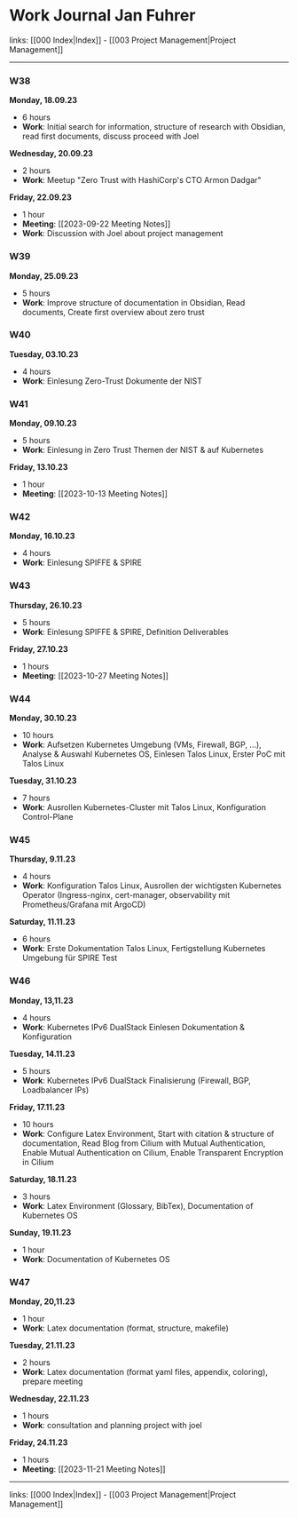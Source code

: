 # Work Journal Jan Fuhrer

links: [[000 Index|Index]] - [[003 Project Management|Project Management]]

---

### W38

**Monday, 18.09.23**
- 6 hours
- **Work**: Initial search for information, structure of research with Obsidian, read first documents, discuss proceed with Joel

**Wednesday, 20.09.23**
- 2 hours
- **Work**: Meetup "Zero Trust with HashiCorp's CTO Armon Dadgar"

**Friday, 22.09.23**
- 1 hour
- **Meeting**: [[2023-09-22 Meeting Notes]]
- **Work**: Discussion with Joel about project management

### W39

**Monday, 25.09.23**
- 5 hours
- **Work**: Improve structure of documentation in Obsidian, Read documents, Create first overview about zero trust

### W40

**Tuesday, 03.10.23**
- 4 hours
- **Work**: Einlesung Zero-Trust Dokumente der NIST

### W41

**Monday, 09.10.23**
- 5 hours
- **Work**: Einlesung in Zero Trust Themen der NIST & auf Kubernetes

**Friday, 13.10.23**
- 1 hour
- **Meeting**: [[2023-10-13 Meeting Notes]]

### W42

**Monday, 16.10.23**
- 4 hours
- **Work**: Einlesung SPIFFE & SPIRE

### W43

**Thursday, 26.10.23**
- 5 hours
- **Work**: Einlesung SPIFFE & SPIRE, Definition Deliverables

**Friday, 27.10.23**
- 1 hours
- **Meeting**: [[2023-10-27 Meeting Notes]]

### W44

**Monday, 30.10.23**
- 10 hours
- **Work**: Aufsetzen Kubernetes Umgebung (VMs, Firewall, BGP, ...), Analyse & Auswahl Kubernetes OS, Einlesen Talos Linux, Erster PoC mit Talos Linux

**Tuesday, 31.10.23**
- 7 hours
- **Work**: Ausrollen Kubernetes-Cluster mit Talos Linux, Konfiguration Control-Plane
### W45

**Thursday, 9.11.23**
- 4 hours
- **Work**: Konfiguration Talos Linux, Ausrollen der wichtigsten Kubernetes Operator (Ingress-nginx, cert-manager, observability mit Prometheus/Grafana mit ArgoCD)

**Saturday, 11.11.23**
- 6 hours
- **Work**: Erste Dokumentation Talos Linux, Fertigstellung Kubernetes Umgebung für SPIRE Test

### W46

**Monday, 13,11.23**
- 4 hours
- **Work**: Kubernetes IPv6 DualStack Einlesen Dokumentation & Konfiguration

**Tuesday, 14.11.23**
- 5 hours
- **Work**: Kubernetes IPv6 DualStack Finalisierung (Firewall, BGP, Loadbalancer IPs)

**Friday, 17.11.23**
- 10 hours
- **Work**: Configure Latex Environment, Start with citation & structure of documentation, Read Blog from Cilium with Mutual Authentication, Enable Mutual Authentication on Cilium, Enable Transparent Encryption in Cilium

**Saturday, 18.11.23**
- 3 hours
- **Work**: Latex Environment (Glossary, BibTex), Documentation of Kubernetes OS

**Sunday, 19.11.23**
- 1 hour
- **Work**: Documentation of Kubernetes OS

### W47

**Monday, 20,11.23**
- 1 hour
- **Work**: Latex documentation (format, structure, makefile)

**Tuesday, 21.11.23**
- 2 hours
- **Work**: Latex documentation (format yaml files, appendix, coloring), prepare meeting

**Wednesday, 22.11.23**
- 1 hours
- **Work**: consultation and planning project with joel

**Friday, 24.11.23**
- 1 hours
- **Meeting**: [[2023-11-21 Meeting Notes]]

---
links: [[000 Index|Index]] - [[003 Project Management|Project Management]]